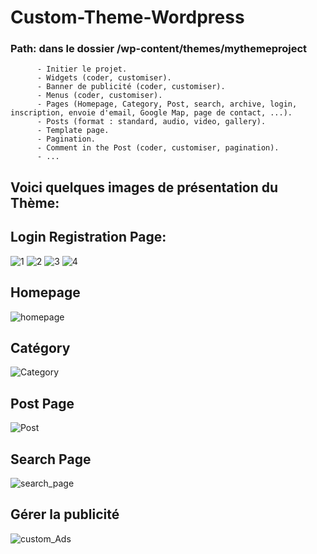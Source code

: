 # Custom-Theme-Wordpress
### Path: dans le dossier /wp-content/themes/mythemeproject
          - Initier le projet.
          - Widgets (coder, customiser).
          - Banner de publicité (coder, customiser).
          - Menus (coder, customiser).
          - Pages (Homepage, Category, Post, search, archive, login, inscription, envoie d'email, Google Map, page de contact, ...).
          - Posts (format : standard, audio, video, gallery).
          - Template page.
          - Pagination.
          - Comment in the Post (coder, customiser, pagination).
          - ...
## Voici quelques images de présentation du Thème:
## Login Registration Page:
![1](https://github.com/Formation-Wordpress/Custom-Theme-Wordpress/assets/107623849/dc00c6b2-541d-4f7f-bae8-5d92644a3dc4)
![2](https://github.com/Formation-Wordpress/Custom-Theme-Wordpress/assets/107623849/f9d8d68d-9c3e-47aa-8827-817bae51fd07)
![3](https://github.com/Formation-Wordpress/Custom-Theme-Wordpress/assets/107623849/f7517428-f999-4d51-98af-4c42bfcc8abf)
![4](https://github.com/Formation-Wordpress/Custom-Theme-Wordpress/assets/107623849/e28d36e6-1c1d-4b4b-97cd-762c2b019547)

## Homepage
![homepage](https://github.com/Formation-Wordpress/Custom-Theme-Wordpress/assets/107623849/ffb1b9f3-00c2-4306-b966-9acfd1dfb754)

## Catégory
![Category](https://github.com/Formation-Wordpress/Custom-Theme-Wordpress/assets/107623849/cc04e31c-c323-444d-8fce-d0acb2823c93)

## Post Page
![Post](https://github.com/Formation-Wordpress/Custom-Theme-Wordpress/assets/107623849/c671273c-5baf-4cf7-ab70-6cc230fcc95b)

## Search Page
![search_page](https://github.com/Formation-Wordpress/Custom-Theme-Wordpress/assets/107623849/1b6f1133-3799-4bb4-b0d3-1333f8f58890)

## Gérer la publicité
![custom_Ads](https://github.com/Formation-Wordpress/Custom-Theme-Wordpress/assets/107623849/552e592d-a386-4a0d-80b2-1223a810077d)


